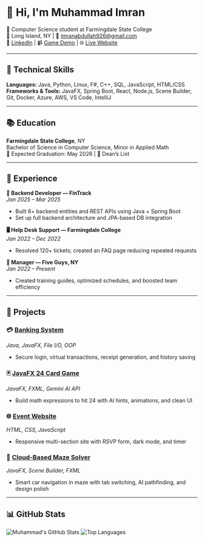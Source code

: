 # 👋 Hi, I'm Muhammad Imran

🚀 Computer Science student at Farmingdale State College  
📍 Long Island, NY | 📧 [imranabdullah926@gmail.com](mailto:imranabdullah926@gmail.com)  
🔗 [LinkedIn](https://www.linkedin.com/in/muhammadimran7839/) | 📹 [Game Demo](https://youtu.be/KOG_xwrZXik) | 🌐 [Live Website](https://sage-lively-needle-305.vscodeedu.app)

---

## 🧠 Technical Skills

**Languages:** Java, Python, Linux, F#, C++, SQL, JavaScript, HTML/CSS  
**Frameworks & Tools:** JavaFX, Spring Boot, React, Node.js, Scene Builder, Git, Docker, Azure, AWS, VS Code, IntelliJ  

---

## 📚 Education

**Farmingdale State College**, NY  
Bachelor of Science in Computer Science, Minor in Applied Math  
📅 Expected Graduation: May 2026 | 🏅 Dean’s List  

---

## 💼 Experience

**🔧 Backend Developer — FinTrack**  
*Jan 2025 – Mar 2025*  
- Built 6+ backend entities and REST APIs using Java + Spring Boot  
- Set up full backend architecture and JPA-based DB integration  

**🖥️ Help Desk Support — Farmingdale College**  
*Jan 2022 – Dec 2022*  
- Resolved 120+ tickets; created an FAQ page reducing repeated requests  

**👔 Manager — Five Guys, NY**  
*Jan 2022 – Present*  
- Created training guides, optimized schedules, and boosted team efficiency  

---

## 🔨 Projects

### 💳 [Banking System](#)
*Java, JavaFX, File I/O, OOP*  
- Secure login, virtual transactions, receipt generation, and history saving  

### 🃏 [JavaFX 24 Card Game](https://youtu.be/KOG_xwrZXik)  
*JavaFX, FXML, Gemini AI API*  
- Build math expressions to hit 24 with AI hints, animations, and clean UI  

### 🌐 [Event Website](https://sage-lively-needle-305.vscodeedu.app)  
*HTML, CSS, JavaScript*  
- Responsive multi-section site with RSVP form, dark mode, and timer  

### 🚗 [Cloud-Based Maze Solver](#)  
*JavaFX, Scene Builder, FXML*  
- Smart car navigation in maze with tab switching, AI pathfinding, and design polish  

---

## 📊 GitHub Stats

![Muhammad's GitHub Stats](https://github-readme-stats.vercel.app/api?username=Muhammad7839&show_icons=true&theme=radical)
![Top Languages](https://github-readme-stats.vercel.app/api/top-langs/?username=Muhammad7839&layout=compact&theme=radical)
